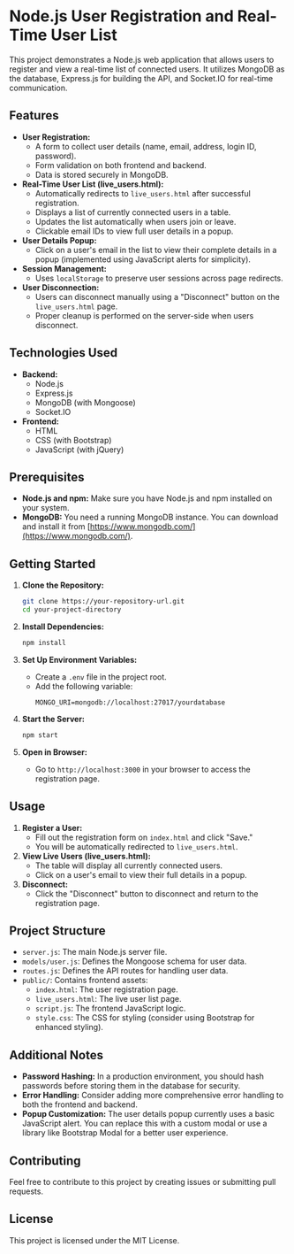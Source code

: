 # Node.js User Registration and Real-Time User List

This project demonstrates a Node.js web application that allows users to register and view a real-time list of connected users. It utilizes MongoDB as the database, Express.js for building the API, and Socket.IO for real-time communication.

## Features

- **User Registration:**
    - A form to collect user details (name, email, address, login ID, password).
    - Form validation on both frontend and backend.
    - Data is stored securely in MongoDB.
- **Real-Time User List (live_users.html):**
    - Automatically redirects to `live_users.html` after successful registration.
    - Displays a list of currently connected users in a table.
    - Updates the list automatically when users join or leave.
    - Clickable email IDs to view full user details in a popup.
- **User Details Popup:**
    - Click on a user's email in the list to view their complete details in a popup (implemented using JavaScript alerts for simplicity).
- **Session Management:**
    - Uses `localStorage` to preserve user sessions across page redirects.
- **User Disconnection:**
    - Users can disconnect manually using a "Disconnect" button on the `live_users.html` page.
    - Proper cleanup is performed on the server-side when users disconnect.

## Technologies Used

- **Backend:**
    - Node.js
    - Express.js
    - MongoDB (with Mongoose)
    - Socket.IO
- **Frontend:**
    - HTML
    - CSS (with Bootstrap)
    - JavaScript (with jQuery)

## Prerequisites

- **Node.js and npm:** Make sure you have Node.js and npm installed on your system.
- **MongoDB:** You need a running MongoDB instance. You can download and install it from [https://www.mongodb.com/](https://www.mongodb.com/).

## Getting Started

1. **Clone the Repository:**
   ```bash
   git clone https://your-repository-url.git
   cd your-project-directory
   ```

2. **Install Dependencies:**
   ```bash
   npm install
   ```

3. **Set Up Environment Variables:**
   - Create a `.env` file in the project root.
   - Add the following variable:
     ```
     MONGO_URI=mongodb://localhost:27017/yourdatabase 
     ```

4. **Start the Server:**
   ```bash
   npm start 
   ```

5. **Open in Browser:**
   - Go to `http://localhost:3000` in your browser to access the registration page.

## Usage

1. **Register a User:**
   - Fill out the registration form on `index.html` and click "Save."
   - You will be automatically redirected to `live_users.html`.
2. **View Live Users (live_users.html):**
   - The table will display all currently connected users.
   - Click on a user's email to view their full details in a popup.
3. **Disconnect:**
   - Click the "Disconnect" button to disconnect and return to the registration page.

## Project Structure

- `server.js`: The main Node.js server file.
- `models/user.js`: Defines the Mongoose schema for user data.
- `routes.js`: Defines the API routes for handling user data.
- `public/`: Contains frontend assets:
    - `index.html`: The user registration page.
    - `live_users.html`: The live user list page.
    - `script.js`: The frontend JavaScript logic.
    - `style.css`: The CSS for styling (consider using Bootstrap for enhanced styling).

## Additional Notes

- **Password Hashing:** In a production environment, you should hash passwords before storing them in the database for security.
- **Error Handling:** Consider adding more comprehensive error handling to both the frontend and backend.
- **Popup Customization:** The user details popup currently uses a basic JavaScript alert. You can replace this with a custom modal or use a library like Bootstrap Modal for a better user experience.

## Contributing

Feel free to contribute to this project by creating issues or submitting pull requests.

## License

This project is licensed under the MIT License.